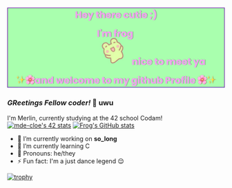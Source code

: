 [![MasterHead](https://raw.githubusercontent.com/codingfrog27/codingfrog27/main/banner.png)](https://github.com/codingfrog27)


### ***GReetings Fellow coder!*** 🐸 uwu

I'm Merlin, currently studying at the 42 school Codam!
[![mde-cloe's 42 stats](https://badge42.vercel.app/api/v2/cl6aq7snp000609l16df3jlsk/stats?cursusId=21&coalitionId=58)](https://github.com/JaeSeoKim/badge42) [![Frog's GitHub stats](https://github-readme-stats.vercel.app/api?username=codingfrog27)](https://github.com/anuraghazra/github-readme-stats)
- 🔭 I’m currently working on __so_long__
- 🌱 I’m currently learning C 
- 🌸 Pronouns: he/they
- ⚡ Fun fact: I'm a just dance legend 😌



[![trophy](https://github-profile-trophy.vercel.app/?username=codingfrog27)](https://github.com/ryo-ma/github-profile-trophy)

